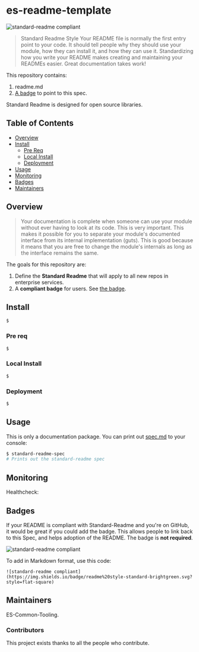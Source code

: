 # es-readme-template 

![standard-readme compliant](https://img.shields.io/badge/readme%20style-standard-brightgreen.svg?style=flat-square)

> Standard Readme Style
Your README file is normally the first entry point to your code. It should tell people why they should use your module, how they can install it, and how they can use it. Standardizing how you write your README makes creating and maintaining your READMEs easier. Great documentation takes work!

This repository contains:

1. readme.md
2. [A badge](#badge) to point to this spec.

Standard Readme is designed for open source libraries.

## Table of Contents

- [Overview](#overview)
- [Install](#install)
	- [Pre Req](#prepreq)
  - [Local Install](#localinstall)
  - [Deployment](#deployment)
- [Usage](#usage)
- [Monitoring](monitoring)
- [Badges](#badges)
- [Maintainers](#maintainers)

## Overview

> Your documentation is complete when someone can use your module without ever
having to look at its code. This is very important. This makes it possible for
you to separate your module's documented interface from its internal
implementation (guts). This is good because it means that you are free to
change the module's internals as long as the interface remains the same.


The goals for this repository are:

1. Define the **Standard Readme** that will apply to all new repos in enterprise services.
2. A **compliant badge** for users. See [the badge](#badge).

## Install


```sh
$
```

### Pre req

```sh
$
```

### Local Install

```sh
$
```

### Deployment

```sh
$
```
## Usage

This is only a documentation package. You can print out [spec.md](spec.md) to your console:

```sh
$ standard-readme-spec
# Prints out the standard-readme spec
```

## Monitoring

Healthcheck:


## Badges

If your README is compliant with Standard-Readme and you're on GitHub, it would be great if you could add the badge. This allows people to link back to this Spec, and helps adoption of the README. The badge is **not required**.

![standard-readme compliant](https://img.shields.io/badge/readme%20style-standard-brightgreen.svg?style=flat-square)

To add in Markdown format, use this code:

```
![standard-readme compliant](https://img.shields.io/badge/readme%20style-standard-brightgreen.svg?style=flat-square)
```

## Maintainers

ES-Common-Tooling.

### Contributors

This project exists thanks to all the people who contribute.
